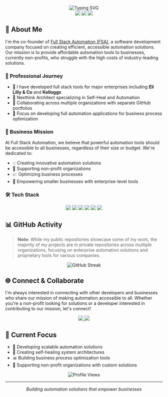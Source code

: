 <div align="center">
  <img src="https://readme-typing-svg.demolab.com?font=Fira+Code&size=32&duration=2800&pause=2000&color=A9FEF7&center=true&vCenter=true&width=940&lines=Hey+there%2C+I'm+Clayton+Seager+👋;Full+Stack+Developer+%7C+Automation+Engineer" alt="Typing SVG" />
</div>

<div align="center">
  <img src="https://img.shields.io/badge/Focus-Automation_Solutions-563177?style=for-the-badge" />
  <img src="https://img.shields.io/badge/Location-USA-b32134?style=for-the-badge" />
  <a href="https://fsawebsite-b0gpa9bpe2bpbshh.eastus2-01.azurewebsites.net/">
    <img src="https://img.shields.io/badge/FSA-Company_Page-0A66C2?style=for-the-badge&logo=linkedin" />
  </a>
</div>

## 🚀 About Me

I'm the co-founder of [Full Stack Automation (FSA)](https://fsawebsite-b0gpa9bpe2bpbshh.eastus2-01.azurewebsites.net/), a software development company focused on creating efficient, accessible automation solutions. Our mission is to provide affordable automation tools to businesses, currently non-profits, who struggle with the high costs of industry-leading solutions.

### 💼 Professional Journey
- 🏢 I have developed full stack tools for major enterprises including **Eli Lilly & Co** and **Kelloggs**
- 🔧 Nexthink Architect specializing in Self-Heal and Automation
- 🤝 Collaborating across multiple organizations with separate GitHub portfolios
- 🎯 Focus on developing full automation applications for business process optimization

### 🌟 Business Mission
At Full Stack Automation, we believe that powerful automation tools should be accessible to all businesses, regardless of their size or budget. We're dedicated to:
- 💡 Creating innovative automation solutions
- 🤝 Supporting non-profit organizations
- 📈 Optimizing business processes
- 💪 Empowering smaller businesses with enterprise-level tools

### 🛠️ Tech Stack

<div align="center">
  <img src="https://img.shields.io/badge/Rust-000000?style=for-the-badge&logo=rust&logoColor=white" />
  <img src="https://img.shields.io/badge/React-20232A?style=for-the-badge&logo=react&logoColor=61DAFB" />
  <img src="https://img.shields.io/badge/PowerShell-5391FE?style=for-the-badge&logo=powershell&logoColor=white" />
  <img src="https://img.shields.io/badge/Python-3776AB?style=for-the-badge&logo=python&logoColor=white" />
  <img src="https://img.shields.io/badge/Tauri-FFC131?style=for-the-badge&logo=tauri&logoColor=black" />
  <img src="https://img.shields.io/badge/JavaScript-F7DF1E?style=for-the-badge&logo=javascript&logoColor=black" />
</div>

## 📊 GitHub Activity

> **Note:** While my public repositories showcase some of my work, the majority of my projects are in private repositories across multiple organizations, focusing on enterprise automation solutions and proprietary tools for various companies.

<div align="center">
  <img src="https://github-readme-streak-stats.herokuapp.com/?user=ClaytonSeager&theme=dark" alt="GitHub Streak" />
</div>

## 🌐 Connect & Collaborate

I'm always interested in connecting with other developers and businesses who share our mission of making automation accessible to all. Whether you're a non-profit looking for solutions or a developer interested in contributing to our mission, let's connect!

<div align="center">
  <a href="https://www.fullstackautomation.dev">
    <img src="https://img.shields.io/badge/Website-FSA-299EB3?style=for-the-badge" />
  </a>
  <a href="https://www.linkedin.com/company/full-stack-automation/">
    <img src="https://img.shields.io/badge/LinkedIn-Connect-0A66C2?style=for-the-badge&logo=linkedin" />
  </a>
</div>

## 🎯 Current Focus
- 🔄 Developing scalable automation solutions
- 🤖 Creating self-healing system architectures
- 📊 Building business process optimization tools
- 🤝 Supporting non-profit organizations with custom solutions

<div align="center">
  <img src="https://komarev.com/ghpvc/?username=ClaytonSeager&color=563177&style=for-the-badge" alt="Profile Views" />
</div>

---

<div align="center">
  <i>Building automation solutions that empower businesses</i>
</div>
